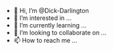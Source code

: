 - 👋 Hi, I’m @Dick-Darlington
- 👀 I’m interested in ...
- 🌱 I’m currently learning ...
- 💞️ I’m looking to collaborate on ...
- 📫 How to reach me ...

<!---
Dick-Darlington/Dick-Darlington is a ✨ special ✨ repository because its `README.md` (this file) appears on your GitHub profile.
You can click the Preview link to take a look at your changes.
--->
